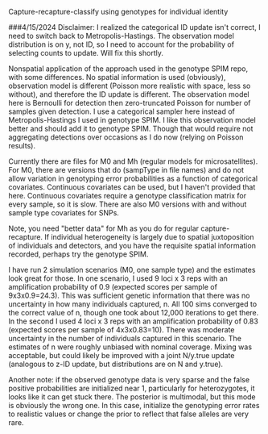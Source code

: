 Capture-recapture-classify using genotypes for individual identity

###4/15/2024 Disclaimer: I realized the categorical ID update isn't correct, I need to switch back to Metropolis-Hastings. The observation model distribution is on y, not ID, so I need to account for the probability of selecting counts to update. Will fix this shortly.


Nonspatial application of the approach used in the genotype SPIM repo, with some differences. No spatial information is used (obviously), observation model is different (Poisson more realistic with space, less so without), and therefore the ID update is different. The observation model here is Bernoulli for detection then zero-truncated Poisson for number of samples given detection. I use a categorical sampler here instead of Metropolis-Hastings I used in genotype SPIM. I like this observation model better and should add it to genotype SPIM. Though that would require not aggregating detections over occasions as I do now (relying on Poisson results).

Currently there are files for M0 and Mh (regular models for microsatellites). For M0, there are versions that do (sampType in file names) and do not allow variation in genotyping error probabilities as a function of categorical covariates. Continuous covariates can be used, but I haven't provided that here. Continuous covariates require a genotype classification matrix for every sample, so it is slow. There are also M0 versions with and without sample type covariates for SNPs.

Note, you need "better data" for Mh as you do for regular capture-recapture. If individual heterogeneity is largely due to spatial juxtoposition of individuals and detectors, and you have the requisite spatial information recorded, perhaps try the genotype SPIM.

I have run 2 simulation scenarios (M0, one sample type) and the estimates look great for those. In one scenario, I used 9 loci x 3 reps with an amplification probability of 0.9 (expected scores per sample of 9x3x0.9=24.3). This was sufficient genetic information that there was no uncertainty in how many individuals captured, n. All 100 sims converged to the correct value of n, though one took about 12,000 iterations to get there. In the second I used 4 loci x 3 reps with an amplification probability of 0.83 (expected scores per sample of 4x3x0.83=10). There was moderate uncertainty in the number of individuals captured in this scenario. The estimates of n were roughly unbiased with nominal coverage. Mixing was acceptable, but could likely be improved with a joint N/y.true update (analogous to z-ID update, but distributions are on N and y.true).

Another note: if the observed genotype data is very sparse and the false positive probabilities are initialized near 1, particularly for heterozygotes, it looks like it can get stuck there. The posterior is multimodal, but this mode is obviously the wrong one. In this case, initialize the genotyping error rates to realistic values or change the prior to reflect that false alleles are very rare.